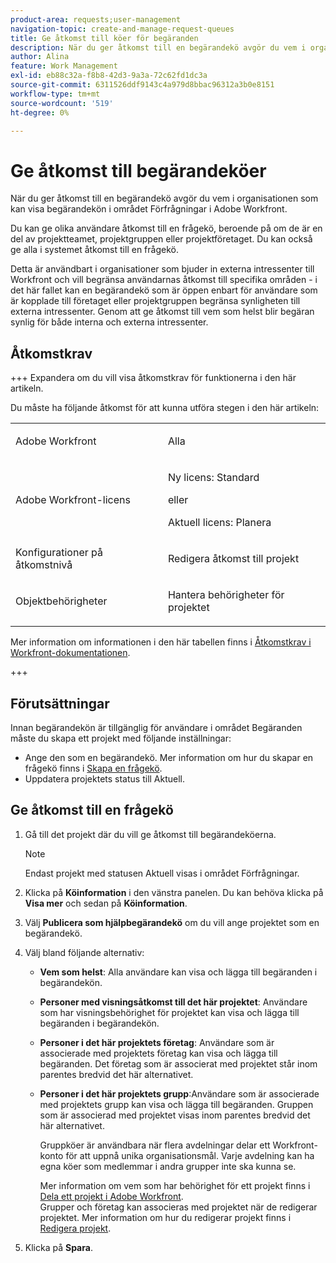 ```yaml
---
product-area: requests;user-management
navigation-topic: create-and-manage-request-queues
title: Ge åtkomst till köer för begäranden
description: När du ger åtkomst till en begärandekö avgör du vem i organisationen som kan visa begärandekön i området Förfrågningar i Adobe Workfront.
author: Alina
feature: Work Management
exl-id: eb88c32a-f8b8-42d3-9a3a-72c62fd1dc3a
source-git-commit: 6311526ddf9143c4a979d8bbac96312a3b0e8151
workflow-type: tm+mt
source-wordcount: '519'
ht-degree: 0%

---
```


# Ge åtkomst till begärandeköer

När du ger åtkomst till en begärandekö avgör du vem i organisationen som kan visa begärandekön i området Förfrågningar i Adobe Workfront.

Du kan ge olika användare åtkomst till en frågekö, beroende på om de är en del av projektteamet, projektgruppen eller projektföretaget. Du kan också ge alla i systemet åtkomst till en frågekö. 

Detta är användbart i organisationer som bjuder in externa intressenter till Workfront och vill begränsa användarnas åtkomst till specifika områden - i det här fallet kan en begärandekö som är öppen enbart för användare som är kopplade till företaget eller projektgruppen begränsa synligheten till externa intressenter. Genom att ge åtkomst till vem som helst blir begäran synlig för både interna och externa intressenter.

## Åtkomstkrav

+++ Expandera om du vill visa åtkomstkrav för funktionerna i den här artikeln.

Du måste ha följande åtkomst för att kunna utföra stegen i den här artikeln:

<table style="table-layout:auto"> 
 <col> 
 <col> 
 <tbody> 
  <tr> 
   <td role="rowheader">Adobe Workfront</td> 
   <td> <p>Alla </p> </td> 
  </tr> 
  <tr> 
   <td role="rowheader">Adobe Workfront-licens</td> 
   <td> 
   <p>Ny licens: Standard </p>
   eller
   <p>Aktuell licens: Planera </p> </td> 
  </tr> 
  <tr> 
   <td role="rowheader">Konfigurationer på åtkomstnivå</td> 
   <td> <p>Redigera åtkomst till projekt</p> </td> 
  </tr> 
  <tr> 
   <td role="rowheader">Objektbehörigheter</td> 
   <td> <p> Hantera behörigheter för projektet</p> </td> 
  </tr> 
 </tbody> 
</table>

Mer information om informationen i den här tabellen finns i [Åtkomstkrav i Workfront-dokumentationen](/help/quicksilver/administration-and-setup/add-users/access-levels-and-object-permissions/access-level-requirements-in-documentation.md).

+++

## Förutsättningar

Innan begärandekön är tillgänglig för användare i området Begäranden måste du skapa ett projekt med följande inställningar:

* Ange den som en begärandekö. Mer information om hur du skapar en frågekö finns i [Skapa en frågekö](../../../manage-work/requests/create-and-manage-request-queues/create-request-queue.md).
* Uppdatera projektets status till Aktuell.

## Ge åtkomst till en frågekö

1. Gå till det projekt där du vill ge åtkomst till begärandeköerna.

   >[!NOTE]
   >
   >Endast projekt med statusen Aktuell visas i området Förfrågningar.

1. Klicka på **Köinformation** i den vänstra panelen. Du kan behöva klicka på **Visa mer** och sedan på **Köinformation**.
1. Välj **Publicera som hjälpbegärandekö** om du vill ange projektet som en begärandekö.
1. Välj bland följande alternativ:

   * **Vem som helst**: Alla användare kan visa och lägga till begäranden i begärandekön.
   * **Personer med visningsåtkomst till det här projektet**: Användare som har visningsbehörighet för projektet kan visa och lägga till begäranden i begärandekön. 
   * **Personer i det här projektets företag**: Användare som är associerade med projektets företag kan visa och lägga till begäranden. Det företag som är associerat med projektet står inom parentes bredvid det här alternativet. 
   * **Personer i det här projektets grupp**:Användare som är associerade med projektets grupp kan visa och lägga till begäranden. Gruppen som är associerad med projektet visas inom parentes bredvid det här alternativet.

     Gruppköer är användbara när flera avdelningar delar ett Workfront-konto för att uppnå unika organisationsmål. Varje avdelning kan ha egna köer som medlemmar i andra grupper inte ska kunna se.

     Mer information om vem som har behörighet för ett projekt finns i [Dela ett projekt i Adobe Workfront](../../../workfront-basics/grant-and-request-access-to-objects/share-a-project.md).\
     Grupper och företag kan associeras med projektet när de redigerar projektet. Mer information om hur du redigerar projekt finns i [Redigera projekt](../../../manage-work/projects/manage-projects/edit-projects.md).

1. Klicka på **Spara**.

